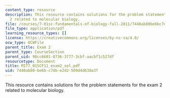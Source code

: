 ```yaml
---
content_type: resource
description: This resource contains solutions for the problem statements for the exam
  2 related to molecular biology.
file: /courses/7-01sc-fundamentals-of-biology-fall-2011/7440ab80be6bc7dbe2d2509d4d630a3f_MIT7_01SCF11_exam2_sol.pdf
file_type: application/pdf
learning_resource_types: []
license: https://creativecommons.org/licenses/by-nc-sa/4.0/
ocw_type: OCWFile
parent_title: Exam 2
parent_type: CourseSection
parent_uid: 98cc6601-8736-3777-3cbf-aacbf1c527df
resourcetype: Document
title: MIT7_01SCF11_exam2_sol.pdf
uid: 7440ab80-be6b-c7db-e2d2-509d4d630a3f
---
```

This resource contains solutions for the problem statements for the exam 2 related to molecular biology.